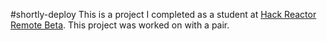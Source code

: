 #shortly-deploy
This is a project I completed as a student at [Hack Reactor Remote Beta](http://www.hackreactor.com/remote-beta). This project was worked on with a pair.
